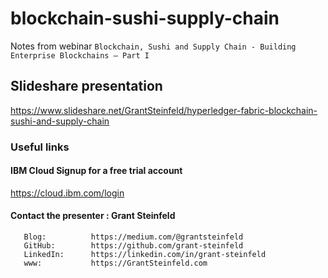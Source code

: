 # blockchain-sushi-supply-chain
Notes from webinar `Blockchain, Sushi and Supply Chain - Building Enterprise Blockchains – Part I`


## Slideshare presentation
https://www.slideshare.net/GrantSteinfeld/hyperledger-fabric-blockchain-sushi-and-supply-chain


### Useful links

#### IBM Cloud Signup for a free trial account
https://cloud.ibm.com/login


#### Contact the presenter : Grant Steinfeld
```
   Blog:          https://medium.com/@grantsteinfeld      
   GitHub:        https://github.com/grant-steinfeld
   LinkedIn:      https://linkedin.com/in/grant-steinfeld
   www:           https://GrantSteinfeld.com
```
